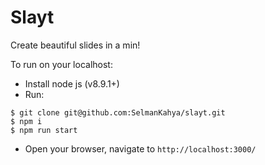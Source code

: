 # Slayt
Create beautiful slides in a min!

To run on your localhost:

- Install node js (v8.9.1+)
- Run:
```
$ git clone git@github.com:SelmanKahya/slayt.git 
$ npm i
$ npm run start
```
- Open your browser, navigate to `http://localhost:3000/`
